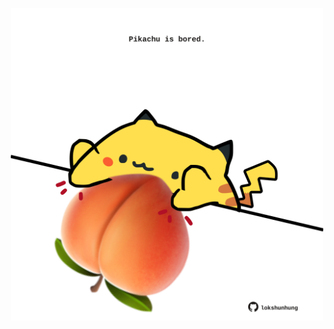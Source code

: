 <!-- built at 24/07/2023, 06:00:53 UTC -->
<p align="center">
  <img width="500" height="500" src="./ReadmeImage.svg">
</p>
